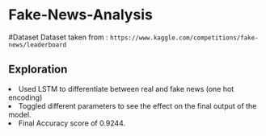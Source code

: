 # Fake-News-Analysis


#Dataset
Dataset taken from : 
`https://www.kaggle.com/competitions/fake-news/leaderboard`

## Exploration
<li> Used LSTM to differentiate between real and fake news (one hot encoding)
<li> Toggled different parameters to see the effect on the final output of the model.
<li> Final Accuracy score of 0.9244.